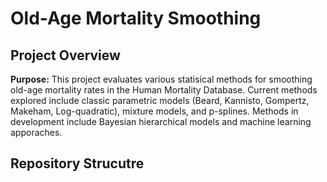 # Old-Age Mortality Smoothing
## Project Overview

**Purpose:** This project evaluates various statisical methods for smoothing old-age mortality rates in the Human Mortality Database. Current methods explored include classic parametric models (Beard, Kannisto, Gompertz, Makeham, Log-quadratic), mixture models, and p-splines. Methods in development include Bayesian hierarchical models and machine learning apporaches. 

## Repository Strucutre 
